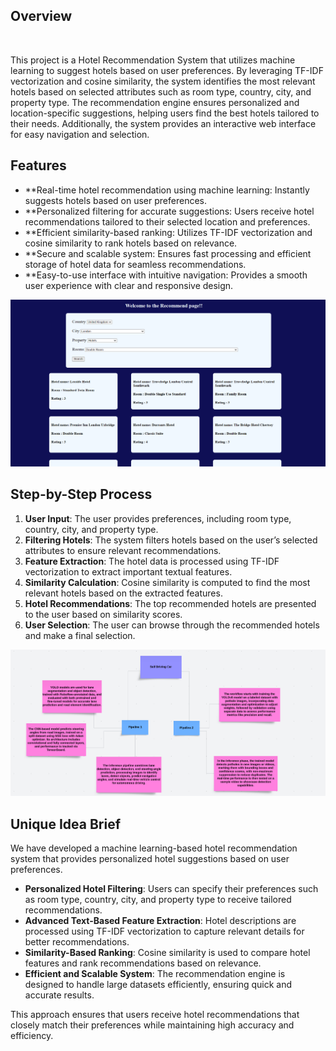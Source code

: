 ## **Overview**
<p>&nbsp;</p>
This project is a Hotel Recommendation System that utilizes machine learning to suggest hotels based on user preferences. By leveraging TF-IDF vectorization and cosine similarity, the system identifies the most relevant hotels based on selected attributes such as room type, country, city, and property type.
The recommendation engine ensures personalized and location-specific suggestions, helping users find the best hotels tailored to their needs. Additionally, the system provides an interactive web interface for easy navigation and selection.

## **Features**

- **Real-time hotel recommendation using machine learning: Instantly suggests hotels based on user preferences.
- **Personalized filtering for accurate suggestions: Users receive hotel recommendations tailored to their selected location and preferences.
- **Efficient similarity-based ranking: Utilizes TF-IDF vectorization and cosine similarity to rank hotels based on relevance.
- **Secure and scalable system: Ensures fast processing and efficient storage of hotel data for seamless recommendations.
- **Easy-to-use interface with intuitive navigation: Provides a smooth user experience with clear and responsive design.

![Project Flow](https://github.com/AdityaKalsi/Hotel-Recommender-System-Content-Based-Filtering-Render/blob/3835ac7eb64b03546c6a6c972ae85168eb84e455/Hotel%20predict.png)

## **Step-by-Step Process**  

1. **User Input**: The user provides preferences, including room type, country, city, and property type.  
2. **Filtering Hotels**: The system filters hotels based on the user’s selected attributes to ensure relevant recommendations.  
3. **Feature Extraction**: The hotel data is processed using TF-IDF vectorization to extract important textual features.  
4. **Similarity Calculation**: Cosine similarity is computed to find the most relevant hotels based on the extracted features.  
5. **Hotel Recommendations**: The top recommended hotels are presented to the user based on similarity scores.  
6. **User Selection**: The user can browse through the recommended hotels and make a final selection.  

![Project Flow](https://github.com/AdityaKalsi/Self-Driving-Car-Prototype/blob/2071cf620be1727cdd62a4ed12144a8513221779/Project%20flow.png)

## **Unique Idea Brief**  

We have developed a machine learning-based hotel recommendation system that provides personalized hotel suggestions based on user preferences.  

- **Personalized Hotel Filtering**: Users can specify their preferences such as room type, country, city, and property type to receive tailored recommendations.  
- **Advanced Text-Based Feature Extraction**: Hotel descriptions are processed using TF-IDF vectorization to capture relevant details for better recommendations.  
- **Similarity-Based Ranking**: Cosine similarity is used to compare hotel features and rank recommendations based on relevance.  
- **Efficient and Scalable System**: The recommendation engine is designed to handle large datasets efficiently, ensuring quick and accurate results.  

This approach ensures that users receive hotel recommendations that closely match their preferences while maintaining high accuracy and efficiency.  


